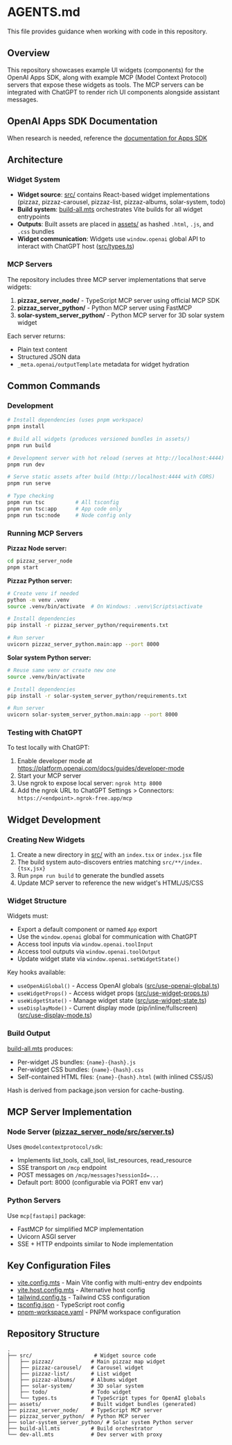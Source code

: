 # AGENTS.md

This file provides guidance when working with code in this repository.

## Overview

This repository showcases example UI widgets (components) for the OpenAI Apps SDK, along with example MCP (Model Context Protocol) servers that expose these widgets as tools. The MCP servers can be integrated with ChatGPT to render rich UI components alongside assistant messages.

## OpenAI Apps SDK Documentation

When research is needed, reference the [documentation for Apps SDK](https://developers.openai.com/apps-sdk)

## Architecture

### Widget System

- **Widget source**: [src/](src/) contains React-based widget implementations (pizzaz, pizzaz-carousel, pizzaz-list, pizzaz-albums, solar-system, todo)
- **Build system**: [build-all.mts](build-all.mts) orchestrates Vite builds for all widget entrypoints
- **Outputs**: Built assets are placed in [assets/](assets/) as hashed `.html`, `.js`, and `.css` bundles
- **Widget communication**: Widgets use `window.openai` global API to interact with ChatGPT host ([src/types.ts](src/types.ts))

### MCP Servers

The repository includes three MCP server implementations that serve widgets:

1. **pizzaz_server_node/** - TypeScript MCP server using official MCP SDK
2. **pizzaz_server_python/** - Python MCP server using FastMCP
3. **solar-system_server_python/** - Python MCP server for 3D solar system widget

Each server returns:

- Plain text content
- Structured JSON data
- `_meta.openai/outputTemplate` metadata for widget hydration

## Common Commands

### Development

```bash
# Install dependencies (uses pnpm workspace)
pnpm install

# Build all widgets (produces versioned bundles in assets/)
pnpm run build

# Development server with hot reload (serves at http://localhost:4444)
pnpm run dev

# Serve static assets after build (http://localhost:4444 with CORS)
pnpm run serve

# Type checking
pnpm run tsc          # All tsconfig
pnpm run tsc:app      # App code only
pnpm run tsc:node     # Node config only
```

### Running MCP Servers

**Pizzaz Node server:**

```bash
cd pizzaz_server_node
pnpm start
```

**Pizzaz Python server:**

```bash
# Create venv if needed
python -m venv .venv
source .venv/bin/activate  # On Windows: .venv\Scripts\activate

# Install dependencies
pip install -r pizzaz_server_python/requirements.txt

# Run server
uvicorn pizzaz_server_python.main:app --port 8000
```

**Solar system Python server:**

```bash
# Reuse same venv or create new one
source .venv/bin/activate

# Install dependencies
pip install -r solar-system_server_python/requirements.txt

# Run server
uvicorn solar-system_server_python.main:app --port 8000
```

### Testing with ChatGPT

To test locally with ChatGPT:

1. Enable developer mode at https://platform.openai.com/docs/guides/developer-mode
2. Start your MCP server
3. Use ngrok to expose local server: `ngrok http 8000`
4. Add the ngrok URL to ChatGPT Settings > Connectors: `https://<endpoint>.ngrok-free.app/mcp`

## Widget Development

### Creating New Widgets

1. Create a new directory in [src/](src/) with an `index.tsx` or `index.jsx` file
2. The build system auto-discovers entries matching `src/**/index.{tsx,jsx}`
3. Run `pnpm run build` to generate the bundled assets
4. Update MCP server to reference the new widget's HTML/JS/CSS

### Widget Structure

Widgets must:

- Export a default component or named `App` export
- Use the `window.openai` global for communication with ChatGPT
- Access tool inputs via `window.openai.toolInput`
- Access tool outputs via `window.openai.toolOutput`
- Update widget state via `window.openai.setWidgetState()`

Key hooks available:

- `useOpenAiGlobal()` - Access OpenAI globals ([src/use-openai-global.ts](src/use-openai-global.ts))
- `useWidgetProps()` - Access widget props ([src/use-widget-props.ts](src/use-widget-props.ts))
- `useWidgetState()` - Manage widget state ([src/use-widget-state.ts](src/use-widget-state.ts))
- `useDisplayMode()` - Current display mode (pip/inline/fullscreen) ([src/use-display-mode.ts](src/use-display-mode.ts))

### Build Output

[build-all.mts](build-all.mts) produces:

- Per-widget JS bundles: `{name}-{hash}.js`
- Per-widget CSS bundles: `{name}-{hash}.css`
- Self-contained HTML files: `{name}-{hash}.html` (with inlined CSS/JS)

Hash is derived from package.json version for cache-busting.

## MCP Server Implementation

### Node Server ([pizzaz_server_node/src/server.ts](pizzaz_server_node/src/server.ts))

Uses `@modelcontextprotocol/sdk`:

- Implements list_tools, call_tool, list_resources, read_resource
- SSE transport on `/mcp` endpoint
- POST messages on `/mcp/messages?sessionId=...`
- Default port: 8000 (configurable via PORT env var)

### Python Servers

Use `mcp[fastapi]` package:

- FastMCP for simplified MCP implementation
- Uvicorn ASGI server
- SSE + HTTP endpoints similar to Node implementation

## Key Configuration Files

- [vite.config.mts](vite.config.mts) - Main Vite config with multi-entry dev endpoints
- [vite.host.config.mts](vite.host.config.mts) - Alternative host config
- [tailwind.config.ts](tailwind.config.ts) - Tailwind CSS configuration
- [tsconfig.json](tsconfig.json) - TypeScript root config
- [pnpm-workspace.yaml](pnpm-workspace.yaml) - PNPM workspace configuration

## Repository Structure

```
.
├── src/                    # Widget source code
│   ├── pizzaz/            # Main pizzaz map widget
│   ├── pizzaz-carousel/   # Carousel widget
│   ├── pizzaz-list/       # List widget
│   ├── pizzaz-albums/     # Albums widget
│   ├── solar-system/      # 3D solar system
│   ├── todo/              # Todo widget
│   └── types.ts           # TypeScript types for OpenAI globals
├── assets/                # Built widget bundles (generated)
├── pizzaz_server_node/    # TypeScript MCP server
├── pizzaz_server_python/  # Python MCP server
├── solar-system_server_python/ # Solar system Python server
├── build-all.mts          # Build orchestrator
└── dev-all.mts            # Dev server with proxy
```
